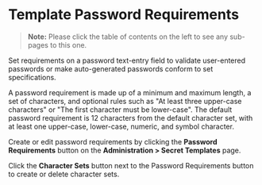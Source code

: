 [title]: # (Template Password Requirements)
[tags]: # (Template)
[priority]: # (50)

# Template Password Requirements

> **Note:** Please click the table of contents on the left to see any sub-pages to this one.

Set requirements on a password text-entry field to validate user-entered passwords or make auto-generated passwords conform to set specifications.

A password requirement is made up of a minimum and maximum length, a set of characters, and optional rules such as "At least three upper-case characters" or "The first character must be lower-case". The default password requirement is 12 characters from the default character set, with at least one upper-case, lower-case, numeric, and symbol character.

Create or edit password requirements by clicking the **Password Requirements** button on the **Administration > Secret Templates** page.

Click the **Character Sets** button next to the Password Requirements button to create or delete character sets.
